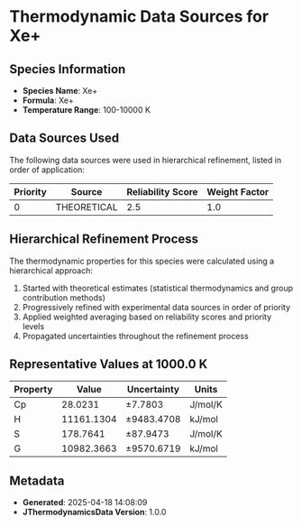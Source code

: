 # Thermodynamic Data Sources for Xe+

## Species Information
- **Species Name**: Xe+
- **Formula**: Xe+
- **Temperature Range**: 100-10000 K

## Data Sources Used
The following data sources were used in hierarchical refinement, listed in order of application:

| Priority | Source | Reliability Score | Weight Factor |
|----------|--------|-------------------|---------------|
| 0 | THEORETICAL | 2.5 | 1.0 |

## Hierarchical Refinement Process
The thermodynamic properties for this species were calculated using a hierarchical approach:

1. Started with theoretical estimates (statistical thermodynamics and group contribution methods)
2. Progressively refined with experimental data sources in order of priority
3. Applied weighted averaging based on reliability scores and priority levels
4. Propagated uncertainties throughout the refinement process

## Representative Values at 1000.0 K
| Property | Value | Uncertainty | Units |
|----------|-------|-------------|-------|
| Cp | 28.0231 | ±7.7803 | J/mol/K |
| H | 11161.1304 | ±9483.4708 | kJ/mol |
| S | 178.7641 | ±87.9473 | J/mol/K |
| G | 10982.3663 | ±9570.6719 | kJ/mol |

## Metadata
- **Generated**: 2025-04-18 14:08:09
- **JThermodynamicsData Version**: 1.0.0
